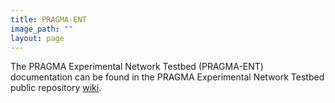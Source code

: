 ```yaml
---
title: PRAGMA-ENT 
image_path: ""
layout: page
---
```


The PRAGMA Experimental Network Testbed (PRAGMA-ENT) documentation
can be found in the PRAGMA Experimental Network Testbed public repository
[wiki][1].

[1]: https://github.com/pragmagrid/pragma_ent/wiki
